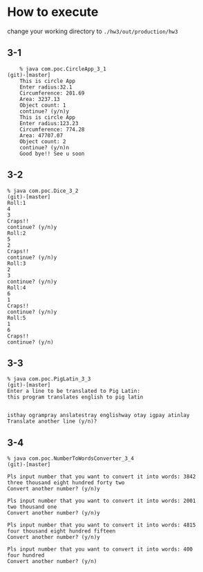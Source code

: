 # How to execute

change your working directory to `./hw3/out/production/hw3`

## 3-1

        % java com.poc.CircleApp_3_1                                                                (git)-[master]
        This is circle App
        Enter radius:32.1
        Circumference: 201.69
        Area: 3237.13
        Object count: 1
        continue? (y/n)y
        This is circle App
        Enter radius:123.23
        Circumference: 774.28
        Area: 47707.07
        Object count: 2
        continue? (y/n)n
        Good bye!! See u soon

## 3-2

    % java com.poc.Dice_3_2                                                                     (git)-[master]
    Roll:1
    4
    3
    Craps!!
    continue? (y/n)y
    Roll:2
    5
    2
    Craps!!
    continue? (y/n)y
    Roll:3
    2
    3
    continue? (y/n)y
    Roll:4
    6
    1
    Craps!!
    continue? (y/n)y
    Roll:5
    1
    6
    Craps!!
    continue? (y/n)


## 3-3

    % java com.poc.PigLatin_3_3                                                                 (git)-[master]
    Enter a line to be translated to Pig Latin:
    this program translates english to pig latin


    isthay ogrampray anslatestray englishway otay igpay atinlay
    Translate another line (y/n)?



## 3-4

    % java com.poc.NumberToWordsConverter_3_4                                                   (git)-[master]

    Pls input number that you want to convert it into words: 3842
    three thousand eight hundred forty two
    Convert another number? (y/n)y

    Pls input number that you want to convert it into words: 2001
    two thousand one
    Convert another number? (y/n)y

    Pls input number that you want to convert it into words: 4815
    four thousand eight hundred fifteen
    Convert another number? (y/n)y

    Pls input number that you want to convert it into words: 400
    four hundred
    Convert another number? (y/n)